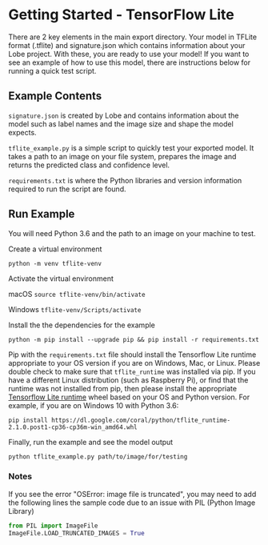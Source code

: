 # Getting Started - TensorFlow Lite

There are 2 key elements in the main export directory. Your model in TFLite format (.tflite) and signature.json which contains information about your Lobe project. With these, you are ready to use your model! If you want to see an example of how to use this model, there are instructions below for running a quick test script.

## Example Contents

`signature.json` is created by Lobe and contains information about the model such as label names and the image size and shape the model expects.

`tflite_example.py` is a simple script to quickly test your exported model. It takes a path to an image on your file system, prepares the image and returns the predicted class and confidence level.

`requirements.txt` is where the Python libraries and version information required to run the script are found.

## Run Example

You will need Python 3.6 and the path to an image on your machine to test.

Create a virtual environment

`python -m venv tflite-venv`

Activate the virtual environment

macOS `source tflite-venv/bin/activate`

Windows `tflite-venv/Scripts/activate`

Install the the dependencies for the example

`python -m pip install --upgrade pip && pip install -r requirements.txt`

Pip with the `requirements.txt` file should install the Tensorflow Lite runtime appropriate to your OS version if you are on Windows, Mac, or Linux.
Please double check to make sure that `tflite_runtime` was installed via pip. If you have a different Linux distribution (such as Raspberry Pi),
or find that the runtime was not installed from pip, then please install the appropriate [Tensorflow Lite runtime](https://www.tensorflow.org/lite/guide/python#install_just_the_tensorflow_lite_interpreter) wheel based on your OS and Python version.
For example, if you are on Windows 10 with Python 3.6:

`pip install https://dl.google.com/coral/python/tflite_runtime-2.1.0.post1-cp36-cp36m-win_amd64.whl`

Finally, run the example and see the model output

`python tflite_example.py path/to/image/for/testing`

### Notes

If you see the error "OSError: image file is truncated", you may need to add the following lines the sample code due to an issue with PIL (Python Image Library)

```python
from PIL import ImageFile
ImageFile.LOAD_TRUNCATED_IMAGES = True
```

